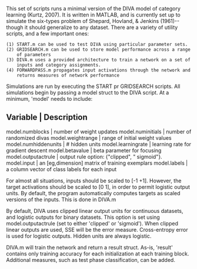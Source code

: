 <!-- % % % % % % % % % % % % % % % % % % % % % % % % % % % % % % %% % %
% %         _     _      _     _      _     _      _     _          % %
% %        (c).-.(c)    (c).-.(c)    (c).-.(c)    (c).-.(c)         % %
% %         / ._. \      / ._. \      / ._. \      / ._. \          % %
% %       __\( Y )/__  __\( Y )/__  __\( Y )/__  __\( Y )/__        % %
% %      (_.-/'-'\-._)(_.-/'-'\-._)(_.-/'-'\-._)(_.-/'-'\-._)       % %
% %         || D ||      || I ||      || V ||      || A ||          % %
% %       _.' `-' '._  _.' `-' '._  _.' `-' '._  _.' `-' '._        % %
% %      (.-./`-'\.-.)(.-./`-'\.-.)(.-./`-'\.-.)(.-./`-'\.-.)       % %
% %       `-'     `-'  `-'     `-'  `-'     `-'  `-'     `-'        % %
% %                                                                 % %
% %       Written by Nolan Conaway (nconawa1@binghamton.edu).       % %
% % % % % % % % % % % % % % % % % % % % % % % % % % % % % % % % % % % % -->

This set of scripts runs a minimal version of the DIVA model of category 
learning (Kurtz, 2007). It is written in MATLAB, and is currently set up to 
simulate the six-types problem of Shepard, Hovland, & Jenkins (1961)--though 
it should generalize to any dataset. There are a variety of utility scripts, 
and a few important ones:

    (1) START.m can be used to test DIVA using particular parameter sets.
    (2) GRIDSEARCH.m can be used to store model performance across a range 
        of parameters
    (3) DIVA.m uses a provided architecture to train a network on a set of 
        inputs and category assignments.
    (4) FORWARDPASS.m propagates input activations through the network and
        returns measures of network performance

Simulations are run by executing the START pr GRIDSEARCH scripts. All 
simulations begin by passing a model struct to the DIVA script. At a minimum,
'model' needs to include:

Variable |  Description
------------------------------------------------
model.numblocks       |  number of weight updates
model.numinitials     |  number of randomized divas
model.weightrange     |  range of initial weight values
model.numhiddenunits  |  # hidden units
model.learningrate    |  learning rate for gradient descent
model.betavalue       |  beta parameter for focusing
model.outputactrule   |  output rule option:  {"clipped", " sigmoid"}.
model.input           |  an [eg,dimension] matrix of training exemplars
model.labels          |  a column vector of class labels for each input

For almost all situations, inputs should be scaled to [-1 +1]. However, the
target activations should be scaled to [0 1], in order to permit logistic 
output units. By default, the program automatically computes targets as scaled
versions of the inputs. This is done in DIVA.m

By default, DIVA uses clipped linear output units for continuous datasets, and
logistic outputs for binary datasets. This option is set using 
model.outputactrule (set to either 'clipped' or 'sigmoid'). When clipped
linear outputs are used, SSE will be the error measure. Cross-entropy error
is used for logistic outputs. Hidden units are always logistic.

DIVA.m will train the network and return a result struct. As-is, 'result' contains only
training accuracy for each initialization at each training block. Additional measures,
such as test phase classification, can be added. 